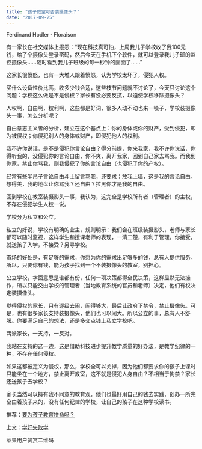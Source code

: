```yaml
---
title: "孩子教室可否装摄像头？"
date: "2017-09-25"
---
```


Ferdinand Hodler · Floraison

有一家长在社交媒体上报怨：“现在科技真可怕，上周我儿子学校收了我100元钱，给了个摄像头登录密码，然后今天在手机下个软件，就可以登录我儿子班的监控摄像头……随时看到我儿子班级的每一秒钟的画面了……”

这家长很愤怒，也有一大堆人跟着愤怒，认为学校太坏了，侵犯人权。

买什么设备性价比高，收多少钱合适，这些枝节问题就不讨论了，今天只讨论这个问题：学校这么做是不是侵权？家长有没必要反抗，以迫使学校移除摄像头？

人权啊，自由啊，权利啊，这些都是好词，很多人动不动也来一嗓子，学校装摄像头一事，怎么分析呢？  

自由意志主义者的分析，建立在这个基点上：你的身体或你的财产，受到侵犯，即为被侵权；你侵犯别人的身体或财产，即侵犯他人的权利。

我不许你说话，是不是侵犯你言论自由？得分前提，你来我家，我不许你说话，你得听我的，没侵犯你的言论自由，你不爽，离开我家，回到自己家去骂我。而我到你家，禁止你骂我，则我侵犯了你的言论自由（也侵犯了你的产权）。

经常有些半吊子言论自由斗士留言骂我，还要求：放我上墙，这是我的言论自由。想得美，我的地盘让你骂我？还自由？拉黑你才是我的自由。

回到学校在教室装摄影头一事，我认为，这完全是学校所有者（管理者）的主权，不存在侵犯学生人权一说。

学校分为私立和公立。

私立的好说，学校有明确的业主，规则明示：我们会在班级装摄影头，老师与家长都可以随时监视，这样学生和授课老师的表现，一清二楚，有利于管理。你接受，就送孩子入学，不接受？另寻学校。

市场的好处是，有足够的需求，你愿为你的需求出足够多的钱，总有人提供服务。所以，只要你有钱，能为孩子找到一个不装摄像头的教室，别担心。

公立学校，字面意思是谁都有份，任何一项决策都得全民决策，这样显然无法操作，所以只能交由学校的管理者（当地教育系统的官员和老师）决定，他们有权决定装摄像头。

觉得侵权的家长，只有逐级去闹，闹得够大，最后让政府下禁令，禁止摄像头。可是，也有很多家长支持装摄像头，他们也可以闹大。所以公立的事，总有人不舒服。你要满足自己的想法，还是多交点钱上私立学校吧。

两派家长，一支持，一反对。  

我站在支持的这一边，这是借助科技进步提升教学质量的好办法，是教学纪律的一种，不存在任何侵权。

如果这都被定义为侵权，那么，学校全可以关掉，因为他们都要求你的孩子上课时只能坐在一个地方，禁止离开教室，这不就是侵犯人身自由？不相当于拘禁？家长还送孩子去学校？

家长当然可以持有我不同意的教育观，他们也最好用自己的钱去实践，创办一所完全由着孩子来的，没有任何纪律的学校，让自己的孩子在这种学校读书。

推荐：[要为孩子教育拼命吗？](http://mp.weixin.qq.com/s?__biz=MjM5NDU0Mjk2MQ==&mid=2651623516&idx=1&sn=05e566f729f80a8037c12471d0787b7d&chksm=bd7e14428a099d543418c2324469048ef67314476af1adcca5c1c6c585333d8cc1df198fe045&scene=21#wechat_redirect)

上文：[学好失败学](http://mp.weixin.qq.com/s?__biz=MjM5NDU0Mjk2MQ==&mid=2651623544&idx=1&sn=313d56df3f8d19970d4ff2445b681f2e&chksm=bd7e14668a099d7008118b5bed5319961fe55ab0f3c1ebb8e5617b8bac6c24a3dc068fda6f0d&scene=21#wechat_redirect)

苹果用户赞赏二维码
